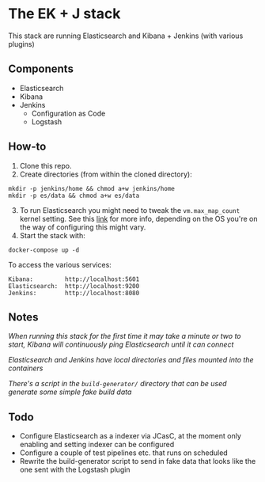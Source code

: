 # The EK + J stack

This stack are running Elasticsearch and Kibana + Jenkins (with various plugins)

## Components

* Elasticsearch
* Kibana
* Jenkins
  * Configuration as Code
  * Logstash

## How-to

1. Clone this repo.
2. Create directories (from within the cloned directory):
```
mkdir -p jenkins/home && chmod a+w jenkins/home
mkdir -p es/data && chmod a+w es/data
```
3. To run Elasticsearch you might need to tweak the `vm.max_map_count` kernel setting. See this [link](https://www.elastic.co/guide/en/elasticsearch/reference/current/vm-max-map-count.html) for more info, depending on the OS you're on the way of configuring this might vary.
4. Start the stack with:
```
docker-compose up -d
```

To access the various services:
```
Kibana:         http://localhost:5601
Elasticsearch:  http://localhost:9200
Jenkins:        http://localhost:8080
```

## Notes

_When running this stack for the first time it may take a minute or two to start, Kibana will continuously ping Elasticsearch until it can connect_

_Elasticsearch and Jenkins have local directories and files mounted into the containers_

_There's a script in the `build-generator/` directory that can be used generate some simple fake build data_

## Todo

* Configure Elasticsearch as a indexer via JCasC, at the moment only enabling and setting indexer can be configured
* Configure a couple of test pipelines etc. that runs on scheduled
* Rewrite the build-generator script to send in fake data that looks like the one sent with the Logstash plugin
